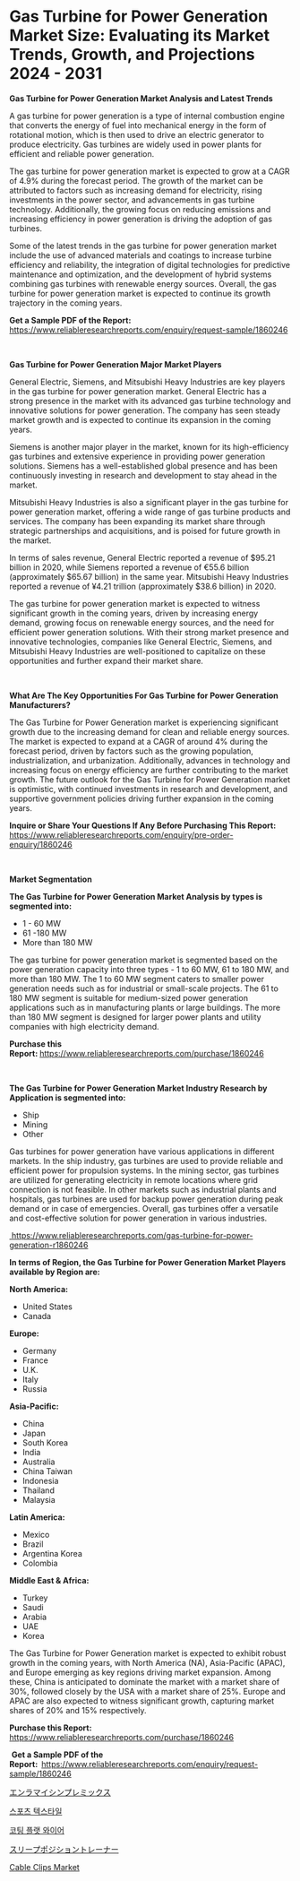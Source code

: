 <p><h1>Gas Turbine for Power Generation Market Size: Evaluating its Market Trends, Growth, and Projections 2024 - 2031</h1></p><p><strong>Gas Turbine for Power Generation Market Analysis and Latest Trends</strong></p>
<p><p>A gas turbine for power generation is a type of internal combustion engine that converts the energy of fuel into mechanical energy in the form of rotational motion, which is then used to drive an electric generator to produce electricity. Gas turbines are widely used in power plants for efficient and reliable power generation.</p><p>The gas turbine for power generation market is expected to grow at a CAGR of 4.9% during the forecast period. The growth of the market can be attributed to factors such as increasing demand for electricity, rising investments in the power sector, and advancements in gas turbine technology. Additionally, the growing focus on reducing emissions and increasing efficiency in power generation is driving the adoption of gas turbines.</p><p>Some of the latest trends in the gas turbine for power generation market include the use of advanced materials and coatings to increase turbine efficiency and reliability, the integration of digital technologies for predictive maintenance and optimization, and the development of hybrid systems combining gas turbines with renewable energy sources. Overall, the gas turbine for power generation market is expected to continue its growth trajectory in the coming years.</p></p>
<p><strong>Get a Sample PDF of the Report:&nbsp;</strong> <a href="https://www.reliableresearchreports.com/enquiry/request-sample/1860246">https://www.reliableresearchreports.com/enquiry/request-sample/1860246</a></p>
<p>&nbsp;</p>
<p><strong>Gas Turbine for Power Generation Major Market Players</strong></p>
<p><p>General Electric, Siemens, and Mitsubishi Heavy Industries are key players in the gas turbine for power generation market. General Electric has a strong presence in the market with its advanced gas turbine technology and innovative solutions for power generation. The company has seen steady market growth and is expected to continue its expansion in the coming years.</p><p>Siemens is another major player in the market, known for its high-efficiency gas turbines and extensive experience in providing power generation solutions. Siemens has a well-established global presence and has been continuously investing in research and development to stay ahead in the market.</p><p>Mitsubishi Heavy Industries is also a significant player in the gas turbine for power generation market, offering a wide range of gas turbine products and services. The company has been expanding its market share through strategic partnerships and acquisitions, and is poised for future growth in the market.</p><p>In terms of sales revenue, General Electric reported a revenue of $95.21 billion in 2020, while Siemens reported a revenue of €55.6 billion (approximately $65.67 billion) in the same year. Mitsubishi Heavy Industries reported a revenue of ¥4.21 trillion (approximately $38.6 billion) in 2020.</p><p>The gas turbine for power generation market is expected to witness significant growth in the coming years, driven by increasing energy demand, growing focus on renewable energy sources, and the need for efficient power generation solutions. With their strong market presence and innovative technologies, companies like General Electric, Siemens, and Mitsubishi Heavy Industries are well-positioned to capitalize on these opportunities and further expand their market share.</p></p>
<p>&nbsp;</p>
<p><strong>What Are The Key Opportunities For Gas Turbine for Power Generation Manufacturers?</strong></p>
<p><p>The Gas Turbine for Power Generation market is experiencing significant growth due to the increasing demand for clean and reliable energy sources. The market is expected to expand at a CAGR of around 4% during the forecast period, driven by factors such as the growing population, industrialization, and urbanization. Additionally, advances in technology and increasing focus on energy efficiency are further contributing to the market growth. The future outlook for the Gas Turbine for Power Generation market is optimistic, with continued investments in research and development, and supportive government policies driving further expansion in the coming years.</p></p>
<p><strong>Inquire or Share Your Questions If Any Before Purchasing This Report:</strong> <a href="https://www.reliableresearchreports.com/enquiry/pre-order-enquiry/1860246">https://www.reliableresearchreports.com/enquiry/pre-order-enquiry/1860246</a></p>
<p>&nbsp;</p>
<p><strong>Market Segmentation</strong></p>
<p><strong>The Gas Turbine for Power Generation Market Analysis by types is segmented into:</strong></p>
<p><ul><li>1 - 60 MW</li><li>61 -180 MW</li><li>More than 180 MW</li></ul></p>
<p><p>The gas turbine for power generation market is segmented based on the power generation capacity into three types - 1 to 60 MW, 61 to 180 MW, and more than 180 MW. The 1 to 60 MW segment caters to smaller power generation needs such as for industrial or small-scale projects. The 61 to 180 MW segment is suitable for medium-sized power generation applications such as in manufacturing plants or large buildings. The more than 180 MW segment is designed for larger power plants and utility companies with high electricity demand.</p></p>
<p><strong>Purchase this Report:&nbsp;</strong><a href="https://www.reliableresearchreports.com/purchase/1860246">https://www.reliableresearchreports.com/purchase/1860246</a></p>
<p>&nbsp;</p>
<p><strong>The Gas Turbine for Power Generation Market Industry Research by Application is segmented into:</strong></p>
<p><ul><li>Ship</li><li>Mining</li><li>Other</li></ul></p>
<p><p>Gas turbines for power generation have various applications in different markets. In the ship industry, gas turbines are used to provide reliable and efficient power for propulsion systems. In the mining sector, gas turbines are utilized for generating electricity in remote locations where grid connection is not feasible. In other markets such as industrial plants and hospitals, gas turbines are used for backup power generation during peak demand or in case of emergencies. Overall, gas turbines offer a versatile and cost-effective solution for power generation in various industries.</p></p>
<p><a href="https://www.reliableresearchreports.com/gas-turbine-for-power-generation-r1860246">&nbsp;https://www.reliableresearchreports.com/gas-turbine-for-power-generation-r1860246</a></p>
<p><strong>In terms of Region, the Gas Turbine for Power Generation Market Players available by Region are:</strong></p>
<p>
    <p> <strong> North America: </strong>
        <ul>
            <li>United States</li>
            <li>Canada</li>
        </ul>
        </p> 
    <p> <strong> Europe: </strong>
        <ul>
            <li>Germany</li>
            <li>France</li>
            <li>U.K.</li>
            <li>Italy</li>
            <li>Russia</li>
        </ul>
        </p> 
    <p> <strong> Asia-Pacific: </strong>
        <ul>
            <li>China</li>
            <li>Japan</li>
            <li>South Korea</li>
            <li>India</li>
            <li>Australia</li>
            <li>China Taiwan</li>
            <li>Indonesia</li>
            <li>Thailand</li>
            <li>Malaysia</li>
        </ul>
        </p> 
    <p> <strong> Latin America: </strong>
        <ul>
            <li>Mexico</li>
            <li>Brazil</li>
            <li>Argentina Korea</li>
            <li>Colombia</li>
        </ul>
        </p> 
    <p> <strong> Middle East & Africa: </strong>
        <ul>
            <li>Turkey</li>
            <li>Saudi</li>
            <li>Arabia</li>
            <li>UAE</li>
            <li>Korea</li>
        </ul>
    </p>
    </p>
<p><p>The Gas Turbine for Power Generation market is expected to exhibit robust growth in the coming years, with North America (NA), Asia-Pacific (APAC), and Europe emerging as key regions driving market expansion. Among these, China is anticipated to dominate the market with a market share of 30%, followed closely by the USA with a market share of 25%. Europe and APAC are also expected to witness significant growth, capturing market shares of 20% and 15% respectively.</p></p>
<p><strong>Purchase this Report: </strong><a href="https://www.reliableresearchreports.com/purchase/1860246">https://www.reliableresearchreports.com/purchase/1860246</a></p>
<p>&nbsp;<strong>Get a Sample PDF of the Report:&nbsp;&nbsp;</strong><a href="https://www.reliableresearchreports.com/enquiry/request-sample/1860246">https://www.reliableresearchreports.com/enquiry/request-sample/1860246</a></p>
<p><strong></strong></p>
<p><p><a href="https://github.com/EmoryYundt1935/Market-Research-Report-List-1/blob/main/946009538184.md">エンラマイシンプレミックス</a></p><p><a href="https://github.com/durgin521/Market-Research-Report-List-1/blob/main/974991634361.md">스포츠 텍스타일</a></p><p><a href="https://github.com/jntpkh496620/Market-Research-Report-List-1/blob/main/182064534362.md">코팅 플랫 와이어</a></p><p><a href="https://github.com/mcbeesbxa270/Market-Research-Report-List-1/blob/main/175171838183.md">スリープポジショントレーナー</a></p><p><a href="https://issuu.com/reportprime-2/docs/cable-clips-market-size-2030.pptx">Cable Clips Market</a></p></p>
